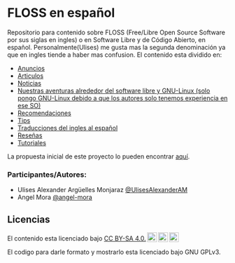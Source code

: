 # FLOSS en español

Repositorio para contenido sobre FLOSS (Free/Libre Open Source Software por sus siglas en ingles) o en Software Libre y de Código Abierto, en español.  Personalmente(Ulises) me gusta mas la segunda denominación ya que en ingles tiende a haber mas confusion.
El contenido esta dividido en:
* [Anuncios](Anuncios/Indice.md)
* [Articulos](Articulos/Indice.md)
* [Noticias](Noticias/Indice.md)
* [Nuestras aventuras alrededor del software libre y GNU-Linux (solo pongo GNU-Linux debido a que los autores solo tenemos experiencia en ese SO)](Nuestras%20aventuras%20alrededor%20del%20software%20libre%20y%20GNU-Linux/Indice.md)
* [Recomendaciones](Recomendaciones/Indice.md)
* [Tips](Tips/Indice.md)
* [Traducciones del ingles al español](Traducciones-del-ingles-al-español/Indice.md)
* [Reseñas](Reseñas/Indice.md)
* [Tutoriales](Tutoriales/Indice.md)

La propuesta inicial de este proyecto lo pueden encontrar [aquí](propuesta.md).

### Participantes/Autores:

* Ulises Alexander Argüelles Monjaraz [@UlisesAlexanderAM](https://github.com/UlisesAlexanderAM/)
* Angel Mora [@angel-mora](https://github.com/angel-mora/)
    
## Licencias

<p xmlns:dct="http://purl.org/dc/terms/" xmlns:cc="http://creativecommons.org/ns#" class="license-text">El contenido esta licenciado bajo <a rel="license" href="https://creativecommons.org/licenses/by-sa/4.0">CC BY-SA 4.0.<img style="height:22px!important;margin-left:3px;vertical-align:text-bottom;" src="https://mirrors.creativecommons.org/presskit/icons/cc.svg?ref=chooser-v1" /><img style="height:22px!important;margin-left:3px;vertical-align:text-bottom;" src="https://mirrors.creativecommons.org/presskit/icons/by.svg?ref=chooser-v1" /><img style="height:22px!important;margin-left:3px;vertical-align:text-bottom;" src="https://mirrors.creativecommons.org/presskit/icons/sa.svg?ref=chooser-v1" /></a></p>
El codigo para darle formato y mostrarlo esta licenciado bajo GNU GPLv3.
